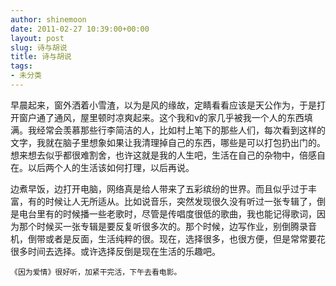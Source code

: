 ```yaml
---
author: shinemoon
date: 2011-02-27 10:39:00+00:00
layout: post
slug: 诗与胡说
title: 诗与胡说
tags:
- 未分类
---
```


早晨起来，窗外洒着小雪渣，以为是风的缘故，定睛看看应该是天公作为，于是打开窗户通了通风，屋里顿时凉爽起来。这个我和v的家几乎被我一个人的东西填满。我经常会羡慕那些行李简洁的人，比如村上笔下的那些人们，每次看到这样的文字，我就在脑子里想象如果让我清理掉自己的东西，哪些是可以打包扔出门的。想来想去似乎都很难割舍，也许这就是我的人生吧，生活在自己的杂物中，倍感自在。以后两个人的生活该如何打理，以后再说。  
  
   边煮早饭，边打开电脑，网络真是给人带来了五彩缤纷的世界。而且似乎过于丰富，有的时候让人无所适从。比如说音乐，突然发现很久没有听过一张专辑了，倒是电台里有的时候播一些老歌时，尽管是传唱度很低的歌曲，我也能记得歌词，因为那个时候买一张专辑是要反复听很多次的。那个时候，边写作业，别倒腾录音机，倒带或者是反面，生活纯粹的很。现在，选择很多，也很方便，但是常常要花很多时间去选择。或许选择反倒是现在生活的乐趣吧。  
  
    《因为爱情》很好听，加紧干完活，下午去看电影。
